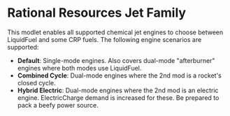 # Rational Resources Jet Family
This modlet enables all supported chemical jet engines to choose between LiquidFuel and some CRP fuels. The following engine scenarios are supported:
- **Default**: Single-mode engines. Also covers dual-mode "afterburner" engines where both modes use LiquidFuel.
- **Combined Cycle**: Dual-mode engines where the 2nd mod is a rocket's closed cycle.
- **Hybrid Electric**: Dual-mode engines where the 2nd mod is an electric engine. ElectricCharge demand is increased for these. Be prepared to pack a beefy power source.